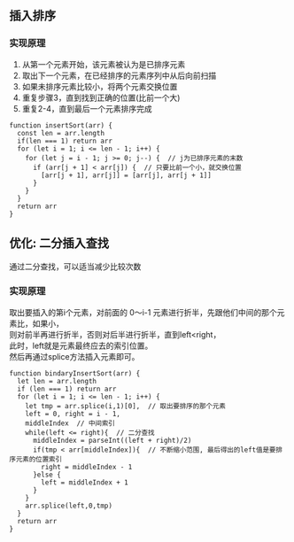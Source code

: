 ## 插入排序
### 实现原理
1. 从第一个元素开始，该元素被认为是已排序元素<br>
2. 取出下一个元素，在已经排序的元素序列中从后向前扫描
3. 如果未排序元素比较小，将两个元素交换位置<br>
4. 重复步骤3，直到找到正确的位置(比前一个大)
5. 重复2-4，直到最后一个元素排序完成

```
function insertSort(arr) {
  const len = arr.length
  if(len === 1) return arr
  for (let i = 1; i <= len - 1; i++) {
    for (let j = i - 1; j >= 0; j--) {  // j为已排序元素的末数
      if (arr[j + 1] < arr[j]) {  // 只要比前一个小，就交换位置
        [arr[j + 1], arr[j]] = [arr[j], arr[j + 1]]
      }
    }
  }
  return arr
}
```
## 优化: 二分插入查找
通过二分查找，可以适当减少比较次数
### 实现原理
取出要插入的第i个元素，对前面的 0～i-1 元素进行折半，先跟他们中间的那个元素比，如果小，<br>
则对前半再进行折半，否则对后半进行折半，直到left<right，<br>
此时，left就是元素最终应去的索引位置。<br>
然后再通过splice方法插入元素即可。
```
function bindaryInsertSort(arr) {
  let len = arr.length
  if (len === 1) return arr
  for (let i = 1; i <= len - 1; i++) {
    let tmp = arr.splice(i,1)[0],  // 取出要排序的那个元素
    left = 0, right = i - 1,
    middleIndex  // 中间索引
    while(left <= right){  // 二分查找
      middleIndex = parseInt((left + right)/2)
      if(tmp < arr[middleIndex]){  // 不断缩小范围, 最后得出的left值是要排序元素的位置索引
        right = middleIndex - 1
      }else {
        left = middleIndex + 1
      }
    }
    arr.splice(left,0,tmp)
  }
  return arr
}
```
